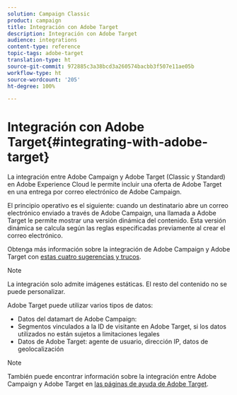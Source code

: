 ```yaml
---
solution: Campaign Classic
product: campaign
title: Integración con Adobe Target
description: Integración con Adobe Target
audience: integrations
content-type: reference
topic-tags: adobe-target
translation-type: ht
source-git-commit: 972885c3a38bcd3a260574bacbb3f507e11ae05b
workflow-type: ht
source-wordcount: '205'
ht-degree: 100%

---
```



# Integración con Adobe Target{#integrating-with-adobe-target}

La integración entre Adobe Campaign y Adobe Target (Classic y Standard) en Adobe Experience Cloud le permite incluir una oferta de Adobe Target en una entrega por correo electrónico de Adobe Campaign.

El principio operativo es el siguiente: cuando un destinatario abre un correo electrónico enviado a través de Adobe Campaign, una llamada a Adobe Target le permite mostrar una versión dinámica del contenido. Esta versión dinámica se calcula según las reglas especificadas previamente al crear el correo electrónico.

Obtenga más información sobre la integración de Adobe Campaign y Adobe Target con [estas cuatro sugerencias y trucos](https://www.adobe.com/content/dam/www/us/en/marketing/campaign/pdfs/Adobe_Campaign_for_Target_Tips_and_Tricks.pdf).
>[!NOTE]
>
>La integración solo admite imágenes estáticas. El resto del contenido no se puede personalizar.

Adobe Target puede utilizar varios tipos de datos:

* Datos del datamart de Adobe Campaign:
* Segmentos vinculados a la ID de visitante en Adobe Target, si los datos utilizados no están sujetos a limitaciones legales
* Datos de Adobe Target: agente de usuario, dirección IP, datos de geolocalización

>[!NOTE]
>
>También puede encontrar información sobre la integración entre Adobe Campaign y Adobe Target en [las páginas de ayuda de Adobe Target](https://docs.adobe.com/content/help/es-ES/target/using/integrate/campaign-and-target.html).
